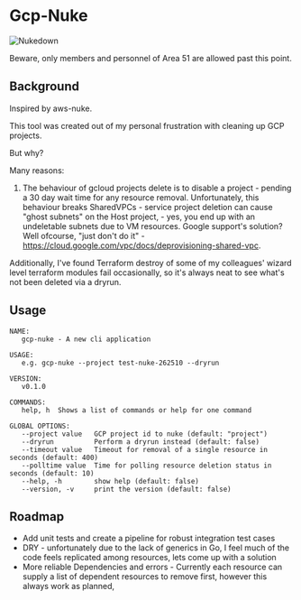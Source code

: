 # Gcp-Nuke

![Nukedown](https://github.com/arehmandev/gcp-nuke/nuclear.png)

Beware, only members and personnel of Area 51 are allowed past this point.

## Background

Inspired by aws-nuke.

This tool was created out of my personal frustration with cleaning up GCP projects. 

But why?

Many reasons:

1) The behaviour of gcloud projects delete is to disable a project - pending a 30 day wait time for any resource removal. Unfortunately, this behaviour breaks SharedVPCs - service project deletion can cause "ghost subnets" on the Host project, - yes, you end up with an undeletable subnets due to VM resources. Google support's solution? Well ofcourse, "just don't do it" - https://cloud.google.com/vpc/docs/deprovisioning-shared-vpc.

Additionally, I've found Terraform destroy of some of my colleagues' wizard level terraform modules fail occasionally, so it's always neat to see what's not been deleted via a dryrun.

## Usage

```
NAME:
   gcp-nuke - A new cli application

USAGE:
   e.g. gcp-nuke --project test-nuke-262510 --dryrun

VERSION:
   v0.1.0

COMMANDS:
   help, h  Shows a list of commands or help for one command

GLOBAL OPTIONS:
   --project value   GCP project id to nuke (default: "project")
   --dryrun          Perform a dryrun instead (default: false)
   --timeout value   Timeout for removal of a single resource in seconds (default: 400)
   --polltime value  Time for polling resource deletion status in seconds (default: 10)
   --help, -h        show help (default: false)
   --version, -v     print the version (default: false)
```

## Roadmap

- Add unit tests and create a pipeline for robust integration test cases
- DRY - unfortunately due to the lack of generics in Go, I feel much of the code feels replicated among resources, lets come up with a solution
- More reliable Dependencies and errors - Currently each resource can supply a list of dependent resources to remove first, however this always work as planned,